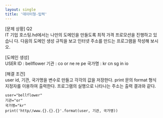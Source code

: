 ```yaml
---
layout: single
title: '데이터형-입력'
---
```


[문제 상황] Q2     
IT 기업 호스팅.hd에서는 나만의 도메인을 만들도록 최적 가격 프로모션을 진행하고 있습니 다. 다음의 도메인 생성 규칙을 보고 인터넷 주소를 만드는 프로그램을 작성해 보시오. 

[도메인 생성]   
USER ID : bellflower 
기관 : co  or  ne  re  pe 국가명 : kr cn sg in  io 

[해결 조건]  
user id, 기관, 국가명을 변수로 만들고 각각의 값을 저장한다. 
print 문의 format 형식지정자를 이용하여 출력한다. 
프로그램의 실행으로 나타나는 주소는 출력 결과와 같다. 

~~~ptyhon
user="bellflower"
기관="or"
국가명="kr"
print('http//www.{}.{}.{}'.format(user, 기관, 국가명))
~~~
